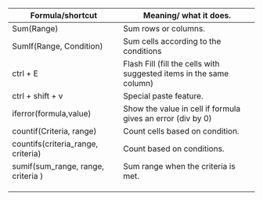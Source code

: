 | Formula/shortcut                   | Meaning/ what it does.                                              |
| ---------------------------------- | ------------------------------------------------------------------- |
| Sum(Range)                         | Sum rows or columns.                                                |
| SumIf(Range, Condition)            | Sum cells according to the conditions                               |
| ctrl + E                           | Flash Fill (fill the cells with suggested items in the same column) |
| ctrl + shift + v                   | Special paste feature.                                              |
| iferror(formula,value)             | Show the value in cell if formula gives an error (div by 0)         |
| countif(Criteria, range)           | Count cells based on condition.                                     |
| countifs(criteria_range, criteria) | Count based on conditions.                                          |
| sumif(sum_range, range, criteria ) | Sum range when the criteria is met.                                 |
|                                    |                                                                     |
|                                    |                                                                     |
|                                    |                                                                     |
